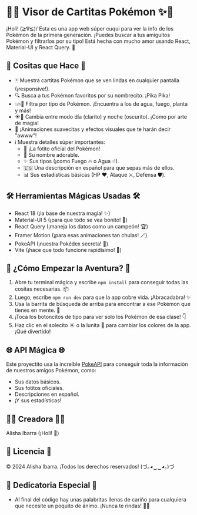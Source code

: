 # 💖✨ Visor de Cartitas Pokémon ✨💖

¡Holi! (≧∇≦)/ Esta es una app web súper cuqui para ver la info de los Pokémon de la primera generación. ¡Puedes buscar a tus amiguitos Pokémon y filtrarlos por su tipo! Está hecha con mucho amor usando React, Material-UI y React Query. 🌸

## 🎀 Cositas que Hace 🎀

*   🃏 Muestra cartitas Pokémon que se ven lindas en cualquier pantalla (¡responsive!).
*   🔍 Busca a tus Pokémon favoritos por su nombrecito. ¡Pika Pika!
*   💧🔥🌿 Filtra por tipo de Pokémon. ¡Encuentra a los de agua, fuego, planta y más!
*   ☀️🌙 Cambia entre modo día (clarito) y noche (oscurito). ¡Como por arte de magia!
*   💫 ¡Animaciones suavecitas y efectos visuales que te harán decir "awww"!
*   ℹ️ Muestra detalles súper importantes:
    *   📸 ¡La fotito oficial del Pokémon!
    *   📛 Su nombre adorable.
    *   ✨ Sus tipos (¡como Fuego 🔥 o Agua 💧!).
    *   🇪🇸 Una descripción en español para que sepas más de ellos.
    *   📊 Sus estadísticas básicas (HP ❤️, Ataque ⚔️, Defensa 🛡️).

## 🛠️ Herramientas Mágicas Usadas 🛠️

*   React 18 (¡la base de nuestra magia! ✨)
*   Material-UI 5 (¡para que todo se vea bonito! 💅)
*   React Query (¡maneja los datos como un campeón! 🏆)
*   Framer Motion (¡para esas animaciones tan chulas! 🪄)
*   PokeAPI (¡nuestra Pokédex secreta! 🤫)
*   Vite (¡hace que todo funcione rapidísimo! 🚀)

## 🚀 ¿Cómo Empezar la Aventura? 🚀

1.  Abre tu terminal mágica y escribe `npm install` para conseguir todas las cositas necesarias. 📦
2.  Luego, escribe `npm run dev` para que la app cobre vida. ¡Abracadabra! ✨
3.  Usa la barrita de búsqueda de arriba para encontrar a ese Pokémon que tienes en mente. 🤔
4.  ¡Toca los botoncitos de tipo para ver solo los Pokémon de esa clase! 👇
5.  Haz clic en el solecito ☀️ o la lunita 🌙 para cambiar los colores de la app. ¡Qué divertido!

## 🌐 API Mágica 🌐

Este proyectito usa la increíble [PokeAPI](https://pokeapi.co/) para conseguir toda la información de nuestros amigos Pokémon, como:
*   Sus datos básicos.
*   Sus fotitos oficiales.
*   Descripciones en español.
*   ¡Y sus estadísticas!

## 👩‍💻 Creadora 👩‍💻

Alisha Ibarra (¡Holi! 👋)

## 📜 Licencia 📜

© 2024 Alisha Ibarra. ¡Todos los derechos reservados! (づ｡◕‿‿◕｡)づ

## 💖 Dedicatoria Especial 💖
*   Al final del código hay unas palabritas llenas de cariño para cualquiera que necesite un poquito de ánimo. ¡Nunca te rindas! 💪🌟
